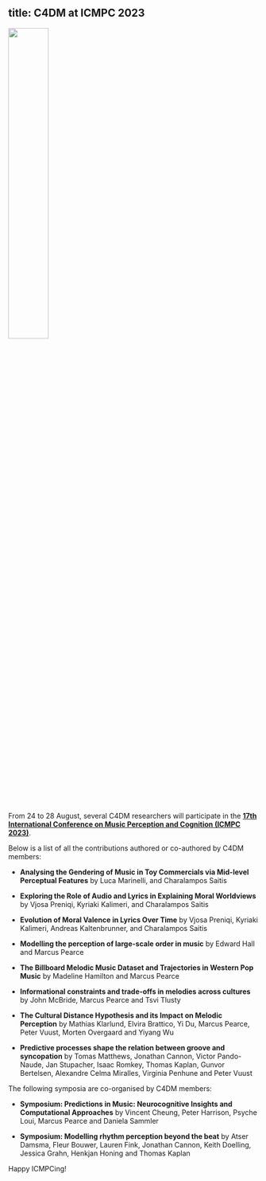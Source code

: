 title: C4DM at ICMPC 2023
------------------



<p><img src="https://jsmpc.org/ICMPC17/wp-content/uploads/2022/09/ICMPC17_logo4.svg" width="40%" /></p>

From 24 to 28 August, several C4DM researchers will participate in the <b>[17th International Conference on Music Perception and Cognition (ICMPC 2023)](https://jsmpc.org/ICMPC17/)</b>.

Below is a list of all the contributions authored or co-authored by C4DM members:

* **Analysing the Gendering of Music in Toy Commercials via Mid-level Perceptual Features** by Luca Marinelli, and Charalampos Saitis

* **Exploring the Role of Audio and Lyrics in Explaining Moral Worldviews** by Vjosa Preniqi, Kyriaki Kalimeri, and Charalampos Saitis

* **Evolution of Moral Valence in Lyrics Over Time** by Vjosa Preniqi, Kyriaki Kalimeri, Andreas Kaltenbrunner, and Charalampos Saitis

* **Modelling the perception of large-scale order in music** by Edward Hall and Marcus Pearce

* **The Billboard Melodic Music Dataset and Trajectories in Western Pop Music** by Madeline Hamilton and Marcus Pearce

* **Informational constraints and trade-offs in melodies across cultures** by John McBride, Marcus Pearce and Tsvi Tlusty

* **The Cultural Distance Hypothesis and its Impact on Melodic Perception** by Mathias Klarlund, Elvira Brattico, Yi Du, Marcus Pearce, Peter Vuust, Morten Overgaard and Yiyang Wu

* **Predictive processes shape the relation between groove and syncopation** by Tomas Matthews, Jonathan Cannon, Victor Pando-Naude, Jan Stupacher, Isaac Romkey, Thomas Kaplan, Gunvor Bertelsen, Alexandre Celma Miralles, Virginia Penhune and Peter Vuust

The following symposia are co-organised by C4DM members:

* **Symposium: Predictions in Music: Neurocognitive Insights and Computational Approaches** by Vincent Cheung, Peter Harrison, Psyche Loui, Marcus Pearce and Daniela Sammler

* **Symposium: Modelling rhythm perception beyond the beat** by Atser Damsma, Fleur Bouwer, Lauren Fink, Jonathan Cannon, Keith Doelling, Jessica Grahn, Henkjan Honing and Thomas Kaplan

Happy ICMPCing!
